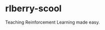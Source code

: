 
<!-- The badges --> 
<!--  TODO!!!
<p align="center">
#   <a href="https://pypi.org/project/rlberry/">
#      <img alt="Python Version" src="https://img.shields.io/badge/python-3.11-blue">
#   </a>
#   <a href="https://img.shields.io/github/contributors/rlberry-py/rlberry">
#      <img alt="contributors" src="https://img.shields.io/github/contributors/rlberry-py/rlberry">
#   </a>
#   <a href="https://codecov.io/gh/rlberry-py/rlberry">
#      <img alt="codecov" src="https://codecov.io/gh/rlberry-py/rlberry/branch/main/graph/badge.svg?token=TIFP7RUD75">
#     </a>
#</p>
#![](https://img.shields.io/codecov/c/github/rlberry-py/rlberry-scool)
-->  


# rlberry-scool
Teaching Reinforcement Learning made easy.

